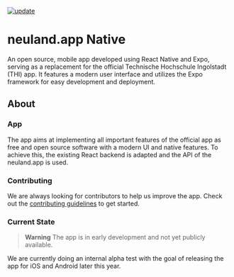 [![update](https://github.com/neuland-ingolstadt/neuland.app-native/actions/workflows/update.yml/badge.svg)](https://github.com/neuland-ingolstadt/neuland.app-native/actions/workflows/update.yml)

# neuland.app Native

An open source, mobile app developed using React Native and Expo, serving as a replacement for the official Technische Hochschule Ingolstadt (THI) app.
It features a modern user interface and utilizes the Expo framework for easy development and deployment.

## About

### App

The app aims at implementing all important features of the official app as free and open source software with a modern UI and native features.
To achieve this, the existing React backend is adapted and the API of the neuland.app is used.

### Contributing
We are always looking for contributors to help us improve the app.
Check out the [contributing guidelines](.github/CONTRIBUTING.md) to get started.

### Current State

> **Warning**
> The app is in early development and not yet publicly available.

We are currently doing an internal alpha test with the goal of releasing the app for iOS and Android later this year.

